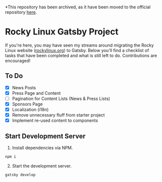 *This repository has been archived, as it have been moved to the official repository [here](https://github.com/rocky-linux/rockylinux.org).

# Rocky Linux Gatsby Project
If you're here, you may have seen my streams around migrating the Rocky Linux website ([rockylinux.org](https://rockylinux.org/)) to Gatsby. Below you'll find a checklist of tasks that have been completed and what is still left to do. Contributions are encouraged!

## To Do
- [X] News Posts
- [X] Press Page and Content
- [ ] Pagination for Content Lists (News & Press Lists)
- [X] Sponsors Page
- [X] Localization (i18n)
- [X] Remove unnecessary fluff from starter project
- [X] Implement re-used content to components

## Start Development Server
1. Install dependencies via NPM.

```bash
npm i
```
2. Start the development server.
```bash
gatsby develop
```
